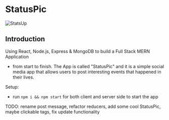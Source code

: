 # StatusPic

![StatsUp](https://i.ibb.co/7CmVbCW/image.png)

## Introduction

Using React, Node.js, Express & MongoDB   to build a Full Stack MERN Application 
- from start to finish.
 The App is called "StatusPic" and it is a simple social media app that allows users to post interesting events that happened in their lives.


Setup:
- run ```npm i && npm start``` for both client and server side to start the app

TODO: rename post message, refactor reducers, add some cool StatusPic, maybe clickable tags, fix update functionality
